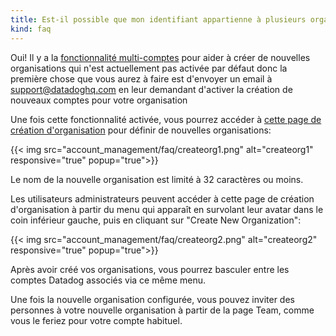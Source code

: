 ```yaml
---
title: Est-il possible que mon identifiant appartienne à plusieurs organisations Datadog?
kind: faq
---
```



Oui! Il y a la [fonctionnalité multi-comptes][1] pour aider à créer de nouvelles organisations qui n'est actuellement pas activée par défaut donc la première chose que vous aurez à faire est d'envoyer un email à support@datadoghq.com en leur demandant d'activer la création de nouveaux comptes pour votre organisation

Une fois cette fonctionnalité activée, vous pourrez accéder à [cette page de création d'organisation][2] pour définir de nouvelles organisations:

{{< img src="account_management/faq/createorg1.png" alt="createorg1" responsive="true" popup="true">}}

Le nom de la nouvelle organisation est limité à 32 caractères ou moins.

Les utilisateurs administrateurs peuvent accéder à cette page de création d'organisation à partir du menu qui apparaît en survolant leur avatar dans le coin inférieur gauche, puis en cliquant sur "Create New Organization":

{{< img src="account_management/faq/createorg2.png" alt="createorg2" responsive="true" popup="true">}}

Après avoir créé vos organisations, vous pourrez basculer entre les comptes Datadog associés via ce même menu.

Une fois la nouvelle organisation configurée, vous pouvez inviter des personnes à votre nouvelle organisation à partir de la page Team, comme vous le feriez pour votre compte habituel.

[1]: /account_management/multi_organization
[2]: https://app.datadoghq.com/account/new_org